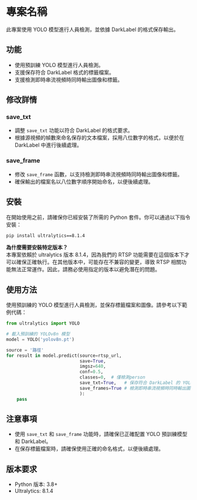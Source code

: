# 專案名稱

此專案使用 YOLO 模型進行人員檢測，並依據 DarkLabel 的格式保存輸出。

## 功能

- 使用預訓練 YOLO 模型進行人員檢測。
- 支援保存符合 DarkLabel 格式的標籤檔案。
- 支援檢測即時串流視頻時同時輸出圖像和標籤。

## 修改詳情

### save_txt

- 調整 `save_txt` 功能以符合 DarkLabel 的格式要求。
- 根據源視頻的幀數來命名保存的文本檔案，採用八位數字的格式，以便於在 DarkLabel 中進行後續處理。

### save_frame

- 修改 `save_frame` 函數，以支持檢測即時串流視頻時同時輸出圖像和標籤。
- 確保輸出的檔案名以八位數字順序開始命名，以便後續處理。

## 安裝

在開始使用之前，請確保你已經安裝了所需的 Python 套件。你可以通過以下指令安裝：

```bash
pip install ultralytics==8.1.4
```

**為什麼需要安裝特定版本？**  
本專案依賴於 ultralytics 版本 8.1.4，因為我們的 RTSP 功能需要在這個版本下才可以確保正確執行。在其他版本中，可能存在不兼容的變更，導致 RTSP 相關功能無法正常運作。因此，請務必使用指定的版本以避免潛在的問題。

## 使用方法

使用預訓練的 YOLO 模型進行人員檢測，並保存標籤檔案和圖像。請參考以下範例代碼：

```python
from ultralytics import YOLO

# 載入預訓練的 YOLOv8n 模型
model = YOLO('yolov8n.pt')

source = '路徑'
for result in model.predict(source=rtsp_url, 
                            save=True, 
                            imgsz=640, 
                            conf=0.5,
                            classes=0,  # 僅檢測person
                            save_txt=True,   # 保存符合 DarkLabel 的 YOLO txt 格式
                            save_frames=True # 檢測即時串流視頻時同時輸出圖像和標籤
                            ):
    pass
```

## 注意事項

- 使用 `save_txt` 和 `save_frame` 功能時，請確保已正確配置 YOLO 預訓練模型和 DarkLabel。
- 在保存標籤檔案時，請確保使用正確的命名格式，以便後續處理。

## 版本要求

- Python 版本: 3.8+
- Ultralytics: 8.1.4
